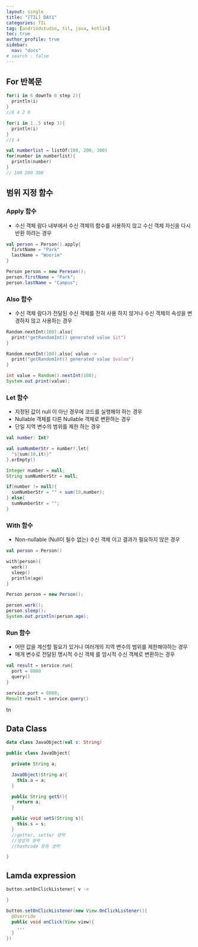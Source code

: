 ```yaml
---
layout: single
title: "[TIL] DAY1"
categories: TIL
tag: [andriodstudio, til, java, kotlin]
toc: true
author_profile: true
sidebar:
  nav: "docs"
# search : false
---
```


<!-- 치킨 -->

## For 반복문

```kotlin
for(i in 6 downTo 0 step 2){
  println(i)
}
//6 4 2 0

for(i in 1..5 step 3){
  println(i)
}
//1 4

val numberlist = listOf(100, 200, 300)
for(number in numberlist){
  println(number)
}
// 100 200 300
```

## 범위 지정 함수

### Apply 함수

- 수신 객체 람다 내부에서 수신 객체의 함수를 사용하지 않고 수신 객체 자신을 다시 반환 하려는 경우

```kotlin
val person = Person().apply{
  firstName = "Park"
  lastName = "Woorim"
}
```

```java
Person person = new Pereson();
person.firstName = "Park";
person.lastName = "Campus";
```

### Also 함수

- 수신 객체 람다가 전달된 수신 객체를 전혀 사용 하지 않거나 수신 객체의 속성을 변경하지 않고 사용하는 경우

```kotlin
Random.nextInt(100).also{
  print("getRandomInt() generated value $it")
}

Random.nextInt(100).also{ value ->
  print("getRandomInt() generated value $value")
}
```

```java
int value = Random().nextInt(100);
System.out.print(value);
```

### Let 함수

- 지정된 값이 null 이 아닌 경우에 코드를 실행해야 하는 경우
- Nullable 객체를 다른 Nullable 객체로 변환하는 경우
- 단일 지역 변수의 범위를 제한 하는 경우

```kotlin
val number: Int?

val sumNumberStr = number?.let{
  "${sum(10,it)}"
}.orEmpty()
```

```java
Integer number = null;
String sumNumberStr = null;

if(number != null){
  sumNumberStr = "" + sum(10,number);
} else{
  sumNumberStr = "";
}
```

### With 함수

- Non-nullable (Null이 될수 없는) 수신 객체 이고 결과가 필요하지 않은 경우

```kotlin
val person = Person()

with(person){
  work()
  sleep()
  println(age)
}
```

```java
Person person = new Person();

person.work();
person.sleep();
System.out.println(person.age);
```

### Run 함수

- 어떤 값을 계산할 필요가 있거나 여러개의 지역 변수의 범위를 제한해야하는 경우
- 매개 변수로 전달된 명시적 수신 객체 를 암시적 수신 객체로 변환하는 경우

```kotlin
val result = service.run{
  port = 8080
  query()
}
```

```java
service.port = 8080;
Result result = service.query()
```

tn

## Data Class

```kotlin
data class JavaObject(val s: String)
```

```java
public class JavaObject{

  private String a;

  JavaObject(String a){
    this.a = a;
  }

  public String getS(){
    return a;
  }

  public void setS(String s){
    this.s = s;
  }
  //getter, setter 생략
  //생성자 생략
  //hashcode 등등 생략

}
```

## Lamda expression

```kotlin
button.setOnClickListener{ v ->

}
```

```java
button.setOnClickListener(new View.OnClickListener(){
  @Override
  public void onClick(View view){
    ,,,
  }
})
```
